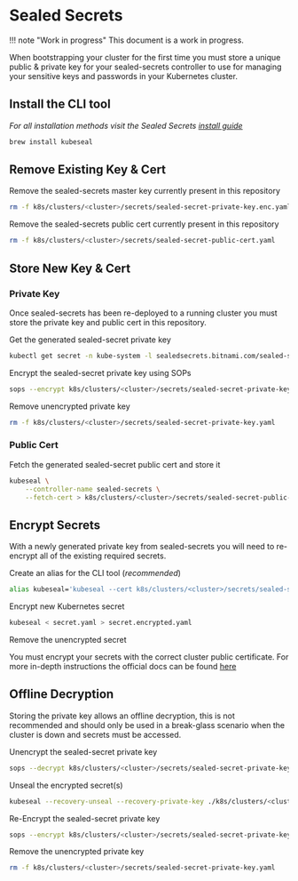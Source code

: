 # Sealed Secrets

!!! note "Work in progress"
    This document is a work in progress.

When bootstrapping your cluster for the first time you must store a unique public & private key for your sealed-secrets controller to use for managing your sensitive keys and passwords in your Kubernetes cluster.

## Install the CLI tool

*For all installation methods visit the Sealed Secrets [install guide](https://github.com/bitnami-labs/sealed-secrets#installation)*

```bash
brew install kubeseal
```

## Remove Existing Key & Cert

Remove the sealed-secrets master key currently present in this repository

```bash
rm -f k8s/clusters/<cluster>/secrets/sealed-secret-private-key.enc.yaml
```

Remove the sealed-secrets public cert currently present in this repository

```bash
rm -f k8s/clusters/<cluster>/secrets/sealed-secret-public-cert.yaml
```

## Store New Key & Cert

### Private Key

Once sealed-secrets has been re-deployed to a running cluster you must store the private key and public cert in this repository.

Get the generated sealed-secret private key

```bash
kubectl get secret -n kube-system -l sealedsecrets.bitnami.com/sealed-secrets-key -o yaml > k8s/clusters/<cluster>/secrets/sealed-secret-private-key.yaml
```

Encrypt the sealed-secret private key using SOPs

```bash
sops --encrypt k8s/clusters/<cluster>/secrets/sealed-secret-private-key.yaml > k8s/clusters/<cluster>/secrets/sealed-secret-private-key.enc.yaml
```

Remove unencrypted private key

```bash
rm -f k8s/clusters/<cluster>/secrets/sealed-secret-private-key.yaml
```

### Public Cert

Fetch the generated sealed-secret public cert and store it

```bash
kubeseal \
    --controller-name sealed-secrets \
    --fetch-cert > k8s/clusters/<cluster>/secrets/sealed-secret-public-cert.yaml
```

## Encrypt Secrets

With a newly generated private key from sealed-secrets you will need to re-encrypt all of the existing required secrets.

Create an alias for the CLI tool (*recommended*)

```bash
alias kubeseal='kubeseal --cert k8s/clusters/<cluster>/secrets/sealed-secret-public-cert.yaml --controller-name sealed-secrets --format yaml'
```

Encrypt new Kubernetes secret

```bash
kubeseal < secret.yaml > secret.encrypted.yaml
```

Remove the unencrypted secret

You must encrypt your secrets with the correct cluster public certificate. For more in-depth instructions the official docs can be found [here](https://github.com/bitnami-labs/sealed-secrets#overview)

## Offline Decryption

Storing the private key allows an offline decryption, this is not recommended and should only be used in a break-glass scenario when the cluster is down and secrets must be accessed.

Unencrypt the sealed-secret private key

```bash
sops --decrypt k8s/clusters/<cluster>/secrets/sealed-secret-private-key.enc.yaml -oyaml > k8s/clusters/<cluster>/secrets/sealed-secret-private-key.yaml
```

Unseal the encrypted secret(s)

```bash
kubeseal --recovery-unseal --recovery-private-key ./k8s/clusters/<cluster>/secrets/sealed-secret-private-key.yaml < <path-to-file>/secret.encrypted.yaml
```

Re-Encrypt the sealed-secret private key

```bash
sops --encrypt k8s/clusters/<cluster>/secrets/sealed-secret-private-key.yaml > k8s/clusters/<cluster>/secrets/sealed-secret-private-key.enc.yaml
```

Remove the unencrypted private key

```bash
rm -f k8s/clusters/<cluster>/secrets/sealed-secret-private-key.yaml
```
